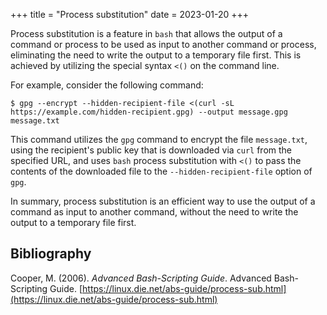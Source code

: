 +++
title = "Process substitution"
date = 2023-01-20
+++

Process substitution is a feature in `bash` that allows the output of a command or process to be used as input to another command or process, eliminating the need to write the output to a temporary file first. This is achieved by utilizing the special syntax `<()` on the command line.

For example, consider the following command:

```
$ gpg --encrypt --hidden-recipient-file <(curl -sL https://example.com/hidden-recipient.gpg) --output message.gpg message.txt
```

This command utilizes the `gpg` command to encrypt the file `message.txt`, using the recipient's public key that is downloaded via `curl` from the specified URL, and uses `bash` process substitution with `<()` to pass the contents of the downloaded file to the `--hidden-recipient-file` option of `gpg`.

In summary, process substitution is an efficient way to use the output of a command as input to another command, without the need to write the output to a temporary file first.

## Bibliography

Cooper, M. (2006). _Advanced Bash-Scripting Guide_. Advanced Bash-Scripting Guide. [https://linux.die.net/abs-guide/process-sub.html](https://linux.die.net/abs-guide/process-sub.html)
